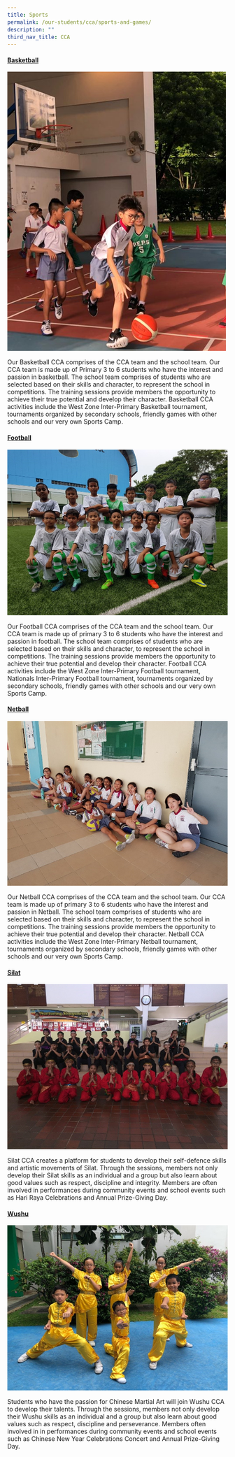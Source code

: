 ```yaml
---
title: Sports
permalink: /our-students/cca/sports-and-games/
description: ""
third_nav_title: CCA
---
```

<h4><strong><span style="text-decoration: underline;">Basketball</span></strong></h4>
<img src="/images/basketball-e1548987184502.jpg">
<p>Our Basketball CCA comprises of the CCA team and the school team. Our CCA team is made up of Primary 3 to 6 students who have the interest and passion in basketball. The school team comprises of students who are selected based on their skills and character, to represent the school in competitions. The training sessions provide members the opportunity to achieve their true potential and develop their character. Basketball CCA activities include the West Zone Inter-Primary Basketball tournament, tournaments organized by secondary schools, friendly games with other schools and our very own Sports Camp.</p>
<h4><strong><span style="text-decoration: underline;">Football</span></strong></h4>
<img src="/images/football.jpg">
<p>Our Football CCA comprises of the CCA team and the school team. Our CCA team is made up of primary 3 to 6 students who have the interest and passion in football. The school team comprises of students who are selected based on their skills and character, to represent the school in competitions. The training sessions provide members the opportunity to achieve their true potential and develop their character. Football CCA activities include the West Zone Inter-Primary Football tournament, Nationals Inter-Primary Football tournament, tournaments organized by secondary schools, friendly games with other schools and our very own Sports Camp.</p>
<h4><strong><span style="text-decoration: underline;">Netball</span></strong></h4>
<img src="/images/netball.jpg">
<p>Our Netball CCA comprises of the CCA team and the school team. Our CCA team is made up of primary 3 to 6 students who have the interest and passion in Netball. The school team comprises of students who are selected based on their skills and character, to represent the school in competitions. The training sessions provide members the opportunity to achieve their true potential and develop their character. Netball CCA activities include the West Zone Inter-Primary Netball tournament, tournaments organized by secondary schools, friendly games with other schools and our very own Sports Camp.</p>
<h4><strong><span style="text-decoration: underline;">Silat</span></strong></h4>
<img src="/images/silat.jpg">
<p>Silat CCA creates a platform for students to develop their self-defence skills and artistic movements of Silat. Through the sessions, members not only develop their Silat skills as an individual and a group but also learn about good values such as respect, discipline and integrity. Members are often involved in performances during community events and school events such as Hari Raya Celebrations and Annual Prize-Giving Day.</p>
<h4><strong><span style="text-decoration: underline;">Wushu</span></strong></h4>
<img src="/images/wushu.jpg">
<p>Students who have the passion for Chinese Martial Art will join Wushu CCA to develop their talents. Through the sessions, members not only develop their Wushu skills as an individual and a group but also learn about good values such as respect, discipline and perseverance. Members often involved in in performances during community events and school events such as Chinese New Year Celebrations Concert and Annual Prize-Giving Day.</p>